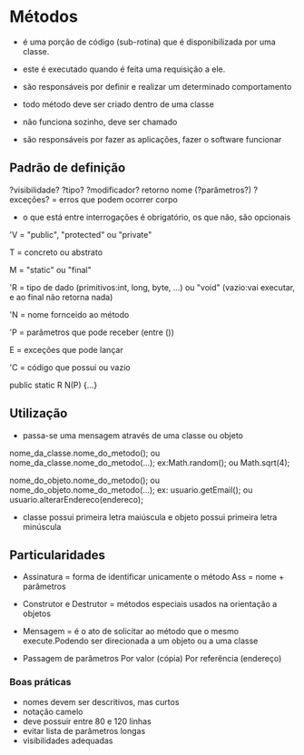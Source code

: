 # Métodos

- é uma porção de código (sub-rotina) que é disponibilizada por uma
classe.
- este é executado quando é feita uma requisição a ele. 
- são responsáveis por definir e realizar um determinado comportamento

- todo método deve ser criado dentro de uma classe
- não funciona sozinho, deve ser chamado
- são responsáveis por fazer as aplicações, fazer o software funcionar

## Padrão de definição 

?visibilidade?
?tipo?
?modificador?
retorno nome (?parâmetros?)
?exceções? = erros que podem ocorrer
corpo 

* o que está entre interrogações é obrigatório, os que não, são 
opcionais

'V = "public", "protected" ou "private"

T = concreto ou abstrato

M = "static" ou "final"

'R = tipo de dado (primitivos:int, long, byte, ...) ou "void" (vazio:vai executar, e ao final não retorna nada)

'N = nome fornceido ao método


'P = parâmetros que pode receber (entre ())

E = exceções que pode lançar

'C = código que possui ou vazio

public static R N(P) {...}

## Utilização

- passa-se uma mensagem através de uma classe ou objeto 

nome_da_classe.nome_do_metodo(); ou nome_da_classe.nome_do_metodo(...);
               ex:Math.random(); ou Math.sqrt(4);

nome_do_objeto.nome_do_metodo(); ou nome_do_objeto.nome_do_metodo(...);
         ex: usuario.getEmail(); ou usuario.alterarEndereco(endereco);

* classe possui primeira letra maiúscula e objeto possui primeira letra minúscula

## Particularidades

- Assinatura = forma de identificar unicamente o método
         Ass = nome + parâmetros

- Construtor e Destrutor = métodos especiais usados na orientação a 
objetos

- Mensagem = é o ato de solicitar ao método que o mesmo execute.Podendo ser direcionada a um objeto ou a uma classe

- Passagem de parâmetros
Por valor (cópia) 
Por referência (endereço)

### Boas práticas

- nomes devem ser descritivos, mas curtos
- notação camelo
- deve possuir entre 80 e 120 linhas
- evitar lista de parâmetros longas
- visibilidades adequadas

